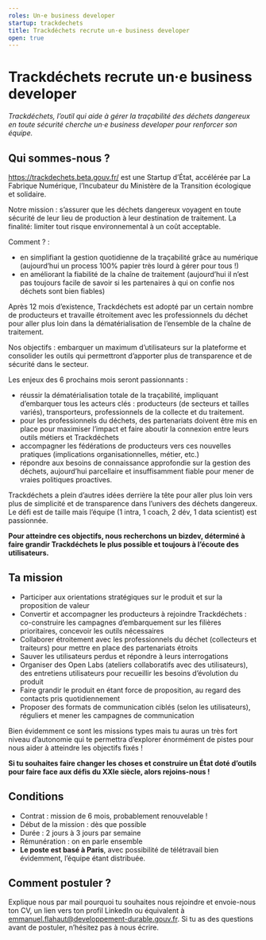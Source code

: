 ```yaml
---
roles: Un·e business developer
startup: trackdechets
title: Trackdéchets recrute un·e business developer
open: true
---
```


# Trackdéchets recrute un·e business developer 

*Trackdéchets, l’outil qui aide à gérer la traçabilité des déchets dangereux en toute sécurité cherche un·e business developer pour renforcer son équipe.*

## Qui sommes-nous ?

https://trackdechets.beta.gouv.fr/ est une Startup d’État, accélérée par La Fabrique Numérique, l’Incubateur du Ministère de la Transition écologique et solidaire.


Notre mission : s’assurer que les déchets dangereux voyagent en toute sécurité de leur lieu de production à leur destination de traitement. La finalité: limiter tout risque environnemental à un coût acceptable.

Comment ? : 
- en simplifiant la gestion quotidienne de la traçabilité grâce au numérique (aujourd’hui un process 100% papier très lourd à gérer pour tous !)
- en améliorant la fiabilité de la chaîne de traitement (aujourd’hui il n’est pas toujours facile de savoir si les partenaires à qui on confie nos déchets sont bien fiables)
 
Après 12 mois d’existence, Trackdéchets est adopté par un certain nombre de producteurs et travaille étroitement avec les professionnels du déchet pour aller plus loin dans la dématérialisation de l’ensemble de la chaîne de traitement.

Nos objectifs : embarquer un maximum d’utilisateurs sur la plateforme et consolider les outils qui permettront d’apporter plus de transparence et de sécurité dans le secteur.

Les enjeux des 6 prochains mois seront passionnants : 
- réussir la dématérialisation totale de la traçabilité, impliquant d’embarquer tous les acteurs clés : producteurs (de secteurs et tailles variés), transporteurs, professionnels de la collecte et du traitement. 
- pour les professionnels du déchets, des partenariats doivent être mis en place pour maximiser l’impact et faire aboutir la connexion entre leurs outils métiers et Trackdéchets 
- accompagner les fédérations de producteurs vers ces nouvelles pratiques (implications organisationnelles, métier, etc.)
- répondre aux besoins de connaissance approfondie sur la gestion des déchets, aujourd’hui parcellaire et insuffisamment fiable pour mener de vraies politiques proactives. 
 
Trackdéchets a plein d’autres idées derrière la tête pour aller plus loin vers plus de simplicité et de transparence dans l’univers des déchets dangereux. Le défi est de taille mais l’équipe (1 intra, 1 coach, 2 dév, 1 data scientist) est passionnée.
 
**Pour atteindre ces objectifs, nous recherchons un bizdev, déterminé à faire grandir Trackdéchets le plus possible et toujours à l’écoute des utilisateurs.**
 
## Ta mission 
- Participer aux orientations stratégiques sur le produit et sur la proposition de valeur
- Convertir et accompagner les producteurs à rejoindre Trackdéchets : co-construire les campagnes d’embarquement sur les filières prioritaires, concevoir les outils nécessaires 
- Collaborer étroitement avec les professionnels du déchet (collecteurs et traiteurs) pour mettre en place des partenariats étroits 
- Sauver les utilisateurs perdus et répondre à leurs interrogations
- Organiser des Open Labs (ateliers collaboratifs avec des utilisateurs), des entretiens utilisateurs pour recueillir les besoins d’évolution du produit
- Faire grandir le produit en étant force de proposition, au regard des contacts pris quotidiennement
- Proposer des formats de communication ciblés (selon les utilisateurs), réguliers et mener les campagnes de communication

Bien évidemment ce sont les missions types mais tu auras un très fort niveau d’autonomie qui te permettra d’explorer énormément de pistes pour nous aider à atteindre les objectifs fixés !

**Si tu souhaites faire changer les choses et construire un État doté d’outils pour faire face aux défis du XXIe siècle, alors rejoins-nous !**

## Conditions
- Contrat : mission de 6 mois, probablement renouvelable !
- Début de la mission : dès que possible
- Durée : 2 jours à 3 jours par semaine
- Rémunération : on en parle ensemble 
- **Le poste est basé à Paris**, avec possibilité de télétravail bien évidemment, l’équipe étant distribuée.

## Comment postuler ?
Explique nous par mail pourquoi tu souhaites nous rejoindre et envoie-nous ton CV, un lien vers ton profil LinkedIn ou équivalent à emmanuel.flahaut@developpement-durable.gouv.fr.
Si tu as des questions avant de postuler, n’hésitez pas à nous écrire. 
